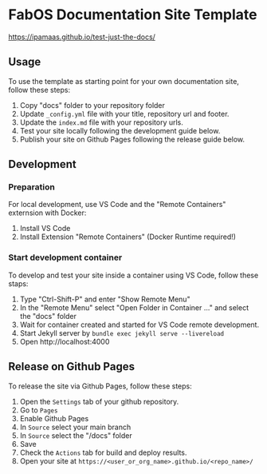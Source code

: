 # FabOS Documentation Site Template

https://ipamaas.github.io/test-just-the-docs/

## Usage

To use the template as starting point for your own documentation site, follow these steps:
1. Copy "docs" folder to your repository folder
2. Update ``_config.yml`` file with your title, repository url and footer.
3. Update the ``index.md`` file with your repository urls.
4. Test your site locally following the development guide below.
5. Publish your site on Github Pages following the release guide below.

## Development

### Preparation
For local development, use VS Code and the "Remote Containers" externsion with Docker:
1. Install VS Code
2. Install Extension "Remote Containers" (Docker Runtime required!)

### Start development container

To develop and test your site inside a container using VS Code, follow these staps:
1. Type "Ctrl-Shift-P" and enter "Show Remote Menu"
2. In the "Remote Menu" select "Open Folder in Container ..." and select the "docs" folder
3. Wait for container created and started for VS Code remote development.
4. Start Jekyll server by ``bundle exec jekyll serve --livereload``
5. Open http://localhost:4000

## Release on Github Pages

To release the site via Github Pages, follow these steps:
1. Open the ``Settings`` tab of your github repository.
2. Go to ``Pages``
3. Enable Github Pages
4. In ``Source`` select your main branch
5. In ``Source`` select the "/docs" folder
6. Save
7. Check the ``Actions`` tab for build and deploy results.
8. Open your site at ``https://<user_or_org_name>.github.io/<repo_name>/``
